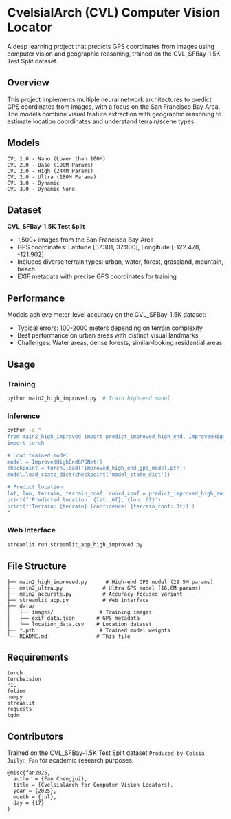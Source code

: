 # CvelsialArch (CVL) Computer Vision Locator

A deep learning project that predicts GPS coordinates from images using computer vision and geographic reasoning, trained on the CVL_SFBay-1.5K Test Split dataset.

## Overview

This project implements multiple neural network architectures to predict GPS coordinates from images, with a focus on the San Francisco Bay Area. The models combine visual feature extraction with geographic reasoning to estimate location coordinates and understand terrain/scene types.

## Models
```
CVL 1.0 - Nano (Lower than 100M)
CVL 2.0 - Base (190M Params)
CVL 2.0 - High (244M Params)
CVL 2.0 - Ultra (180M Params)
CVL 3.0 - Dynamic
CVL 3.0 - Dynamic Nano
```

## Dataset

**CVL_SFBay-1.5K Test Split**
- 1,500+ images from the San Francisco Bay Area
- GPS coordinates: Latitude [37.301, 37.900], Longitude [-122.478, -121.902]
- Includes diverse terrain types: urban, water, forest, grassland, mountain, beach
- EXIF metadata with precise GPS coordinates for training

## Performance

Models achieve meter-level accuracy on the CVL_SFBay-1.5K dataset:
- Typical errors: 100-2000 meters depending on terrain complexity
- Best performance on urban areas with distinct visual landmarks
- Challenges: Water areas, dense forests, similar-looking residential areas

## Usage

### Training
```bash
python main2_high_improved.py  # Train high-end model
```

### Inference
```bash
python -c "
from main2_high_improved import predict_improved_high_end, ImprovedHighEndGPSNet
import torch

# Load trained model
model = ImprovedHighEndGPSNet()
checkpoint = torch.load('improved_high_end_gps_model.pth')
model.load_state_dict(checkpoint['model_state_dict'])

# Predict location
lat, lon, terrain, terrain_conf, coord_conf = predict_improved_high_end(model, 'path/to/image.jpg')
print(f'Predicted location: {lat:.6f}, {lon:.6f}')
print(f'Terrain: {terrain} (confidence: {terrain_conf:.3f})')
"
```

### Web Interface
```bash
streamlit run streamlit_app_high_improved.py
```

## File Structure

```
├── main2_high_improved.py      # High-end GPS model (29.5M params)
├── main2_ultra.py             # Ultra GPS model (16.6M params)
├── main2_accurate.py          # Accuracy-focused variant
├── streamlit_app.py           # Web interface
├── data/
│   ├── images/               # Training images
│   ├── exif_data.json       # GPS metadata
│   └── location_data.csv    # Location dataset
├── *.pth                     # Trained model weights
└── README.md                # This file
```

## Requirements

```
torch
torchvision
PIL
folium
numpy
streamlit
requests
tqdm
```

## Contributors

Trained on the CVL_SFBay-1.5K Test Split dataset `Produced by Celsia Juilyn Fan` for academic research purposes.
```
@misc{fan2025,
  author = {Fan Chengjui},
  title = {CvelsialArch for Computer Vision Locators},
  year = {2025},
  month = {jul},
  day = {17}
}
```
